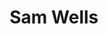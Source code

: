 ---
layout    : default
bodyid    : "alumni"
bodyclass : "content"

title       : Sam Wells
photo       : "sam.jpg"
occupation  : "Composer, Performer"

links:
 - icon     : "fa-facebook"
   url      : "http://facebook.com/sllew"
 - icon     : "fa-twitter"
   url      : "http://twitter.com/sllewmas"
 - icon     : "fa-linkedin"
   url      : ""
 - icon     : "fa-instagram"
   url      : ""
 - icon     : "fa-soundcloud"
   url      : ""
 - icon     : "fa-vimeo-square"
   url      : ""
 - icon     : "fa-github"
   url      : ""
 - icon     : "fa-tumblr"
   url      : ""
 - icon     : "fa-globe"
   url      : "http://www.samwellsmusic.com"
---